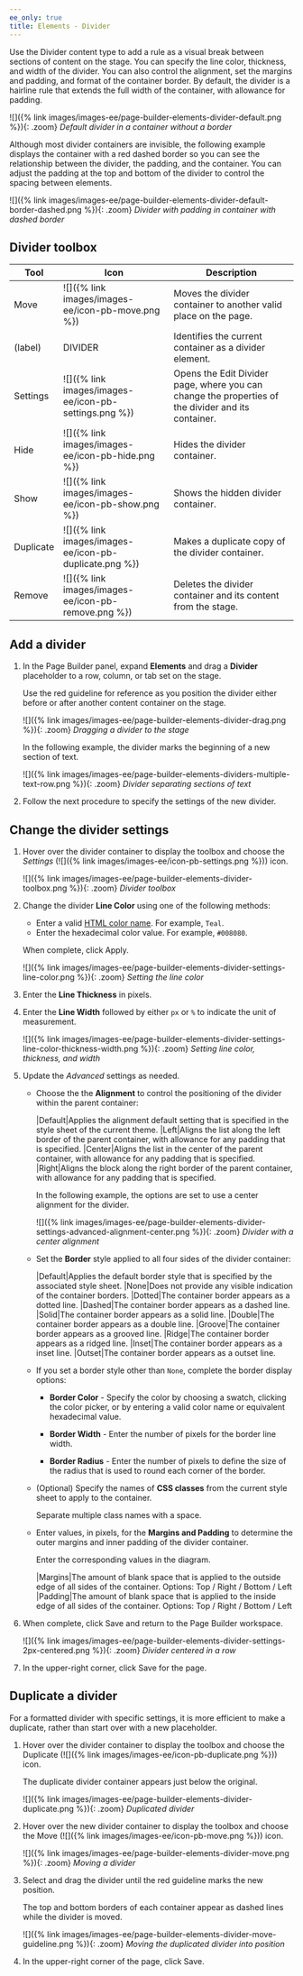 ```yaml
---
ee_only: true
title: Elements - Divider
---
```


Use the Divider content type to add a rule as a visual break between sections of content on the stage. You can specify the line color, thickness, and width of the divider. You can also control the alignment, set the margins and padding, and format of the container border. By default, the divider is a hairline rule that extends the full width of the container, with allowance for padding.

![]({% link images/images-ee/page-builder-elements-divider-default.png %}){: .zoom}
_Default divider in a container without a border_

Although most divider containers are invisible, the following example displays the container with a red dashed border so you can see the relationship between the divider, the padding, and the container. You can adjust the padding at the top and bottom of the divider to control the spacing between elements.

![]({% link images/images-ee/page-builder-elements-divider-default-border-dashed.png %}){: .zoom}
_Divider with padding in container with dashed border_

## Divider toolbox

| Tool | Icon                | Description |
| ---- | --------------------| ------------|
| Move | ![]({% link images/images-ee/icon-pb-move.png %}) | Moves the divider container to another valid place on the page. |
| (label) | DIVIDER | Identifies the current container as a divider element. |
| Settings | ![]({% link images/images-ee/icon-pb-settings.png %}) | Opens the Edit Divider page, where you can change the properties of the divider and its container. |
| Hide | ![]({% link images/images-ee/icon-pb-hide.png %}) | Hides the divider container. |
| Show | ![]({% link images/images-ee/icon-pb-show.png %}) | Shows the hidden divider container. |
| Duplicate | ![]({% link images/images-ee/icon-pb-duplicate.png %}) | Makes a duplicate copy of the divider container. |
| Remove | ![]({% link images/images-ee/icon-pb-remove.png %}) | Deletes the divider container and its content from the stage. |

## Add a divider

1. In the Page Builder panel, expand **Elements** and drag a **Divider** placeholder to a row, column, or tab set on the stage.

   Use the red guideline for reference as you position the divider either before or after another content container on the stage.

   ![]({% link images/images-ee/page-builder-elements-divider-drag.png %}){: .zoom}
   _Dragging a divider to the stage_

   In the following example, the divider marks the beginning of a new section of text.

   ![]({% link images/images-ee/page-builder-elements-dividers-multiple-text-row.png %}){: .zoom}
   _Divider separating sections of text_

1. Follow the next procedure to specify the settings of the new divider.

## Change the divider settings

1. Hover over the divider container to display the toolbox and choose the _Settings_ (![]({% link images/images-ee/icon-pb-settings.png %})) icon.

   ![]({% link images/images-ee/page-builder-elements-divider-toolbox.png %}){: .zoom}
   _Divider toolbox_

1. Change the divider **Line Color** using one of the following methods:

   - Enter a valid [HTML color name][1]. For example, `Teal`.
   - Enter the hexadecimal color value. For example, `#008080`.

   When complete, click <span class="btn">Apply</span>.

   ![]({% link images/images-ee/page-builder-elements-divider-settings-line-color.png %}){: .zoom}
   _Setting the line color_

1. Enter the **Line Thickness** in pixels.

1. Enter the **Line Width** followed by either `px` or `%` to indicate the unit of measurement.

   ![]({% link images/images-ee/page-builder-elements-divider-settings-line-color-thickness-width.png %}){: .zoom}
   _Setting line color, thickness, and width_

1. Update the _Advanced_ settings as needed.

   - Choose the the **Alignment** to control the positioning of the divider within the parent container:

      |Default|Applies the alignment default setting that is specified in the style sheet of the current theme.
      |Left|Aligns the list along the left border of the parent container, with allowance for any padding that is specified.
      |Center|Aligns the list in the center of the parent container, with allowance for any padding that is specified.
      |Right|Aligns the block along the right border of the parent container, with allowance for any padding that is specified.

      In the following example, the options are set to use a center alignment for the divider.

      ![]({% link images/images-ee/page-builder-elements-divider-settings-advanced-alignment-center.png %}){: .zoom}
      _Divider with a center alignment_

   - Set the **Border** style applied to all four sides of the divider container:

      |Default|Applies the default border style that is specified by the associated style sheet.
      |None|Does not provide any visible indication of the container borders.
      |Dotted|The container border appears as a dotted line.
      |Dashed|The container border appears as a dashed line.
      |Solid|The container border appears as a solid line.
      |Double|The container border appears as a double line.
      |Groove|The container border appears as a grooved line.
      |Ridge|The container border appears as a ridged line.
      |Inset|The container border appears as a inset line.
      |Outset|The container border appears as a outset line.

   - If you set a border style other than `None`, complete the border display options:

      - **Border Color** - Specify the color by choosing a swatch, clicking the color picker, or by entering a valid color name or equivalent hexadecimal value.

      - **Border Width** - Enter the number of pixels for the border line width.

      - **Border Radius** - Enter the number of pixels to define the size of the radius that is used to round each corner of the border.

   - (Optional) Specify the names of **CSS classes** from the current style sheet to apply to the container.

      Separate multiple class names with a space.

   - Enter values, in pixels, for the **Margins and Padding** to determine the outer margins and inner padding of the divider container.

      Enter the corresponding values in the diagram.

      |Margins|The amount of blank space that is applied to the outside edge of all sides of the container. Options: Top / Right / Bottom / Left
      |Padding|The amount of blank space that is applied to the inside edge of all sides of the container. Options: Top / Right / Bottom / Left

1. When complete, click <span class="btn">Save</span> and return to the Page Builder workspace.

   ![]({% link images/images-ee/page-builder-elements-divider-settings-2px-centered.png %}){: .zoom}
   _Divider centered in a row_

1. In the upper-right corner, click <span class="btn">Save</span> for the page.

## Duplicate a divider

For a formatted divider with specific settings, it is more efficient to make a duplicate, rather than start over with a new placeholder.

1. Hover over the divider container to display the toolbox and choose the  Duplicate (![]({% link images/images-ee/icon-pb-duplicate.png %})) icon.

   The duplicate divider container appears just below the original.

   ![]({% link images/images-ee/page-builder-elements-divider-duplicate.png %}){: .zoom}
   _Duplicated divider_

1. Hover over the new divider container to display the toolbox and choose the Move (![]({% link images/images-ee/icon-pb-move.png %})) icon.

   ![]({% link images/images-ee/page-builder-elements-divider-move.png %}){: .zoom}
   _Moving a divider_

1. Select and drag the divider until the red guideline marks the new position.

   The top and bottom borders of each container appear as dashed lines while the divider is moved.

   ![]({% link images/images-ee/page-builder-elements-divider-move-guideline.png %}){: .zoom}
   _Moving the duplicated divider into position_

1. In the upper-right corner of the page, click <span class="btn">Save</span>.

[1]: https://en.wikipedia.org/wiki/Web_colors
